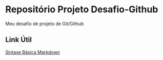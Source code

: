 # Repositório Projeto Desafio-Github
Meu desafio de projeto de Git/Github

## Link Útil
[Sintaxe Básica Markdown](https://www.markdownguide.org/basic-syntax/)

